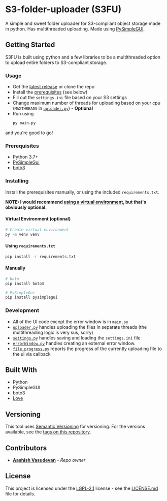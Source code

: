 # S3-folder-uploader (S3FU)
A simple and sweet folder uploader for S3-compliant object storage made in python. Has multithreaded uploading. Made using [PySimpleGUI](https://www.pysimplegui.org).


## Getting Started
S3FU is built using python and a few libraries to be a multithreaded option to upload entire folders to S3-compliant storage.

### Usage
- Get the [latest release](https://github.com/aashishvasu/S3-folder-uploader/releases/latest) or clone the repo
- Install the [prerequisites](#Prerequisites) (see below)
- Fill out the `settings.ini` file based on your S3 settings
- Change maximum number of threads for uploading based on your cpu (`MAXTHREADS` in [`uploader.py`](src/uploader.py)) - **Optional**
- Run using
	```sh
	py main.py
	```

and you're good to go!

### Prerequisites
- Python 3.7+
- [PySimpleGui](https://www.pysimplegui.org)
- [boto3](https://pypi.org/project/boto3/)

### Installing
Install the prerequisites manually, or using the included `requirements.txt`.

**NOTE: I would recommend [using a virtual environment](https://docs.python.org/3/library/venv.html), but that's obviously optional.**
#### Virtual Environment (optional)
```sh
# Create virtual environment
py -m venv venv 
```

#### Using `requirements.txt` 
```sh
pip install -r requirements.txt
```

#### Manually
```sh
# boto
pip install boto3

# PySimpleGui
pip install pysimplegui
```

### Development
- All of the UI code except the error window is in `main.py`
- [`uploader.py`](src/uploader.py) handles uploading the files in separate threads (the multithreading logic is very sus, sorry)
- [`settings.py`](src/settings.py) handles saving and loading the `settings.ini` file
- [`errorWindow.py`](src/errorWindow.py) handles creating an external error window.
- [`file_progress.py`](src/errorWindow.py) reports the progress of the currently uploading file to the ui via callback

## Built With
- Python
- PySimpleGUI
- boto3
- [Love](https://www.merriam-webster.com/dictionary/love)

## Versioning
This tool uses [Semantic Versioning](http://semver.org/) for versioning. For the versions
available, see the [tags on this repository](https://github.com/aashishvasu/S3-folder-uploader/tags).

## Contributors
  - [**Aashish Vasudevan**](https://github.com/aashishvasu) - *Repo owner*

## License

This project is licensed under the [LGPL-2.1](LICENSE.md) license - see the [LICENSE.md](LICENSE.md) file for details.
